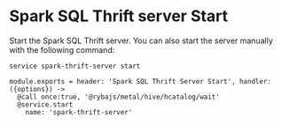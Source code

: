 
# Spark SQL Thrift server Start

Start the Spark SQL Thrift server. You can also start the server manually with the
following command:

```
service spark-thrift-server start
```

    module.exports = header: 'Spark SQL Thrift Server Start', handler: ({options}) ->
      @call once:true, '@rybajs/metal/hive/hcatalog/wait'
      @service.start
        name: 'spark-thrift-server'
